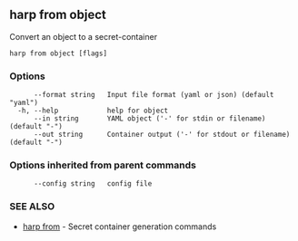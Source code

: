 ## harp from object

Convert an object to a secret-container

```
harp from object [flags]
```

### Options

```
      --format string   Input file format (yaml or json) (default "yaml")
  -h, --help            help for object
      --in string       YAML object ('-' for stdin or filename) (default "-")
      --out string      Container output ('-' for stdout or filename) (default "-")
```

### Options inherited from parent commands

```
      --config string   config file
```

### SEE ALSO

* [harp from](harp_from.md)	 - Secret container generation commands

